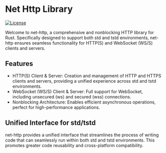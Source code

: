 # Net Http Library

[![License](https://img.shields.io/badge/license-Apache-green.svg)](LICENSE)


Welcome to net-http, a comprehensive and nonblocking HTTP library for Rust. Specifically designed to support both std and tstd environments, net-http ensures seamless functionality for HTTP(S) and WebSocket (WS/S) clients and servers.

## Features
* HTTP(S) Client & Server: Creation and management of HTTP and HTTPS clients and servers, providing a unified experience across std and tstd environments.
* WebSocket (WS/S) Client & Server: Full support for WebSocket, including unsecured (ws) and secured (wss) connections.
* Nonblocking Architecture: Enables efficient asynchronous operations, perfect for high-performance applications.

## Unified Interface for std/tstd
net-http provides a unified interface that streamlines the process of writing code that can seamlessly run within both std and tstd environments. This promotes greater code reusability and cross-platform compatibility.
